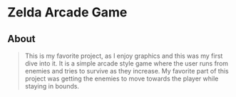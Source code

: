 # Zelda Arcade Game

## About
> This is my favorite project, as I enjoy graphics and this was my first dive into it.  It is a simple arcade
style game where the user runs from enemies and tries to survive as they increase.  My favorite part of this
project was getting the enemies to move towards the player while staying in bounds.